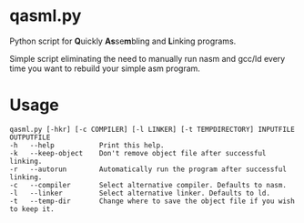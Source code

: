 # qasml.py
Python script for **Q**uickly **As**se**m**bling and **L**inking programs.

Simple script eliminating the need to manually run nasm and gcc/ld every time you want to rebuild your simple asm program.

# Usage
```
qasml.py [-hkr] [-c COMPILER] [-l LINKER] [-t TEMPDIRECTORY] INPUTFILE OUTPUTFILE  
-h   --help           Print this help.  
-k   --keep-object    Don't remove object file after successful linking.  
-r   --autorun        Automatically run the program after successful linking.  
-c   --compiler       Select alternative compiler. Defaults to nasm.  
-l   --linker         Select alternative linker. Defaults to ld.  
-t   --temp-dir       Change where to save the object file if you wish to keep it.  
```
